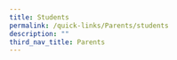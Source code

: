 ```yaml
---
title: Students
permalink: /quick-links/Parents/students
description: ""
third_nav_title: Parents
---
```

